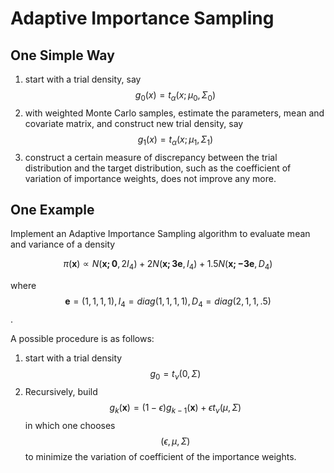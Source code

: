 # Adaptive Importance Sampling

## One Simple Way

1. start with a trial density, say $$g_0(x) = t_\alpha (x; \mu_0,\Sigma_0)$$
2. with weighted Monte Carlo samples, estimate the parameters, mean and covariate matrix, and construct new trial density, say $$g_1(x) = t_\alpha (x; \mu_1,\Sigma_1)$$
3. construct a certain measure of discrepancy between the trial distribution and the target distribution, such as the coefficient of variation of importance weights, does not improve any more.

## One Example
Implement an Adaptive Importance Sampling algorithm to evaluate mean and variance of a density

$$
\pi(\mathbf{x})\propto N(\mathbf{x;0}, 2I_4) + 2N(\mathbf{x; 3e}, I_4) + 1.5 N(\mathbf{x; -3e}, D_4)
$$

where $$\mathbf{e} = (1,1,1,1), I_4 = diag(1,1,1,1), D_4 = diag(2,1,1,.5)$$.

A possible procedure is as follows:

1. start with a trial density $$g_0 =t_{\nu}(0, \Sigma)$$
2. Recursively, build
$$
g_k(\mathbf{x})=(1-\epsilon)g_{k-1}(\mathbf {x}) + \epsilon t_{\nu}(\mu, \Sigma)
$$
in which one chooses $$(\epsilon, \mu, \Sigma)$$ to minimize the variation of coefficient of the importance weights.
